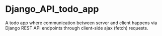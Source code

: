 # Django_API_todo_app

A todo app where communication between server and client happens via Django REST API endpoints through client-side ajax (fetch) requests.
